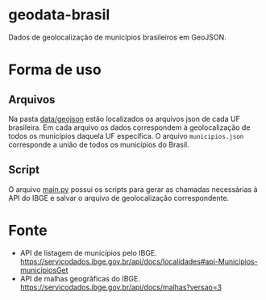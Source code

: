 # geodata-brasil
Dados de geolocalização de municípios brasileiros em GeoJSON.

# Forma de uso
## Arquivos
Na pasta [data/geojson](https://github.com/alimarques/geodata-brasil/tree/main/data/geojson) estão localizados os arquivos json de cada UF brasileira. Em cada arquivo os dados correspondem à geolocalização de todos os municípios daquela UF específica. O arquivo `municipios.json` corresponde a união de todos os municípios do Brasil.

## Script
O arquivo [main.py](https://github.com/alimarques/geodata-brasil/blob/main/src/main.py) possui os scripts para gerar as chamadas necessárias à API do IBGE e salvar o arquivo de geolocalização correspondente.

# Fonte
- API de listagem de municípios pelo IBGE. https://servicodados.ibge.gov.br/api/docs/localidades#api-Municipios-municipiosGet
- API de malhas geográficas do IBGE. https://servicodados.ibge.gov.br/api/docs/malhas?versao=3
